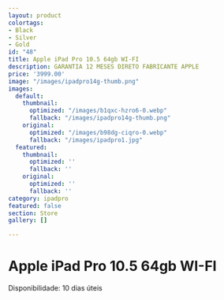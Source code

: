 ```yaml
---
layout: product
colortags:
- Black
- Silver
- Gold
id: "48"
title: Apple iPad Pro 10.5 64gb WI-FI
description: GARANTIA 12 MESES DIRETO FABRICANTE APPLE
price: '3999.00'
image: "/images/ipadpro14g-thumb.png"
images:
  default:
    thumbnail:
      optimized: "/images/b1qxc-hzro6-0.webp"
      fallback: "/images/ipadpro14g-thumb.png"
    original:
      optimized: "/images/b98dg-ciqro-0.webp"
      fallback: "/images/ipadpro1.jpg"
  featured:
    thumbnail:
      optimized: ''
      fallback: ''
    original:
      optimized: ''
      fallback: ''
category: ipadpro
featured: false
section: Store
gallery: []

---
```

# Apple iPad Pro 10.5 64gb WI-FI

Disponibilidade: 10 dias úteis